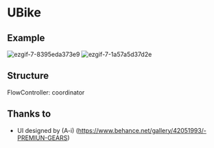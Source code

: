 # UBike

## Example
![ezgif-7-8395eda373e9](https://user-images.githubusercontent.com/22971536/71042536-f6d8b700-2166-11ea-8fe4-a4bf89bb35aa.gif)
![ezgif-7-1a57a5d37d2e](https://user-images.githubusercontent.com/22971536/71042511-e3c5e700-2166-11ea-939c-c5071b682427.gif)

## Structure
FlowController: coordinator

## Thanks to
- UI designed by (A-i) (https://www.behance.net/gallery/42051993/-PREMIUN-GEARS)

